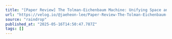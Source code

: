 ```yaml
---
title: "[Paper Review] The Tolman-Eichenbaum Machine: Unifying Space and Relational Memory through Generalization in the Hippocampal Formation"
url: "https://velog.io/@jaeheon-lee/Paper-Review-The-Tolman-Eichenbaum-Machine-Unifying-Space-and-Relational-Memory-through-Generalization-in-the-Hippocampal-Formation"
source: "raindrop"
published_at: "2025-05-16T14:50:47.787Z"
tags: []
---
```


